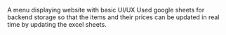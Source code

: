 A menu displaying website with basic UI/UX
Used google sheets for backend storage so that the items and their prices can be updated in real time by updating the excel sheets.
